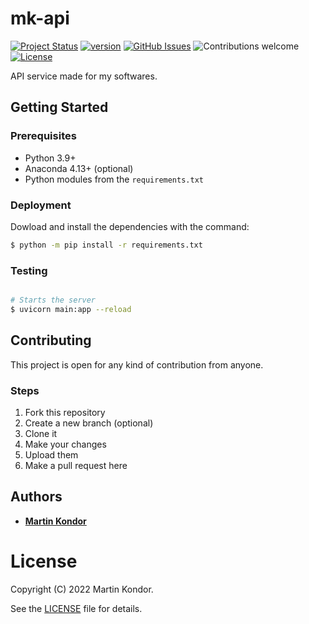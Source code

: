 # mk-api

[![Project Status](https://img.shields.io/badge/status-active-brightgreen.svg)](https://github.com/MartinKondor/mk-api/)
[![version](https://img.shields.io/badge/version-v0.1-blue.svg)](https://github.com/MartinKondor/mk-api)
[![GitHub Issues](https://img.shields.io/github/issues/MartinKondor/mk-api.svg)](https://github.com/MartinKondor/mk-api/issues)
![Contributions welcome](https://img.shields.io/badge/contributions-welcome-blue.svg)
[![License](https://img.shields.io/badge/license-MIT-blue.svg)](https://opensource.org/licenses/MIT)

API service made for my softwares.

## Getting Started

### Prerequisites

* Python 3.9+
* Anaconda 4.13+ (optional)
* Python modules from the `requirements.txt`

### Deployment

Dowload and install the dependencies with the command:

```bash
$ python -m pip install -r requirements.txt
```

### Testing

```bash

# Starts the server
$ uvicorn main:app --reload
```

## Contributing

This project is open for any kind of contribution from anyone.

### Steps

1. Fork this repository
2. Create a new branch (optional)
3. Clone it
4. Make your changes
5. Upload them
6. Make a pull request here

## Authors

* **[Martin Kondor](https://github.com/MartinKondor)**

# License

Copyright (C) 2022 Martin Kondor.

See the [LICENSE](LICENSE) file for details.
